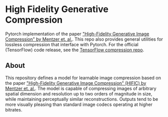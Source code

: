 # High Fidelity Generative Compression

Pytorch implementation of the paper ["High-Fidelity Generative Image Compression" by Mentzer et. al.](https://hific.github.io/). This repo also provides general utilities for lossless compression that interface with Pytorch. For the official (TensorFlow) code release, see the [TensorFlow compression
repo](https://github.com/tensorflow/compression/tree/master/models/hific).

## About

This repository defines a model for learnable image compression based on the paper ["High-Fidelity Generative Image Compression" (HIFIC) by Mentzer et. al.](https://hific.github.io/). The model is capable of compressing images of arbitrary spatial dimension and resolution up to two orders of magnitude in size, while maintaining perceptually similar reconstructions. Outputs tend to be more visually pleasing than standard image codecs operating at higher bitrates.

